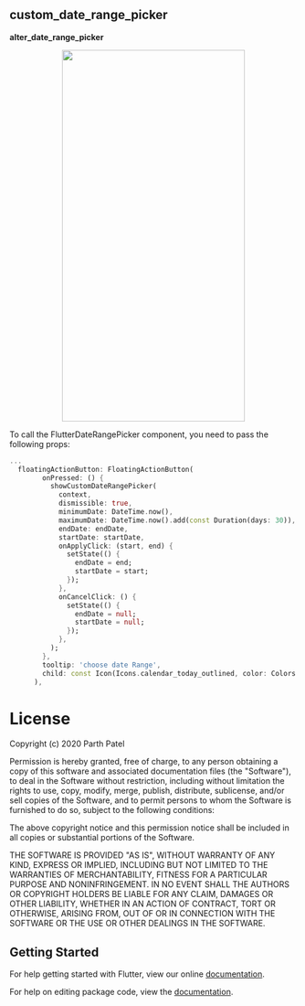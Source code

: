 ## custom_date_range_picker

**alter_date_range_picker**

<p align="center"><img src="https://raw.githubusercontent.com/KushGabani/alter_date_range_picker/master/screenshot.jpg" width="320" height="650"/></p>

To call the FlutterDateRangePicker component, you need to pass the following props:

```dart
...
  floatingActionButton: FloatingActionButton(
        onPressed: () {
          showCustomDateRangePicker(
            context,
            dismissible: true,
            minimumDate: DateTime.now(),
            maximumDate: DateTime.now().add(const Duration(days: 30)),
            endDate: endDate,
            startDate: startDate,
            onApplyClick: (start, end) {
              setState(() {
                endDate = end;
                startDate = start;
              });
            },
            onCancelClick: () {
              setState(() {
                endDate = null;
                startDate = null;
              });
            },
          );
        },
        tooltip: 'choose date Range',
        child: const Icon(Icons.calendar_today_outlined, color: Colors.white),
      ),
```

# License

Copyright (c) 2020 Parth Patel

Permission is hereby granted, free of charge, to any person obtaining a copy
of this software and associated documentation files (the "Software"), to deal
in the Software without restriction, including without limitation the rights
to use, copy, modify, merge, publish, distribute, sublicense, and/or sell
copies of the Software, and to permit persons to whom the Software is
furnished to do so, subject to the following conditions:

The above copyright notice and this permission notice shall be included in all
copies or substantial portions of the Software.

THE SOFTWARE IS PROVIDED "AS IS", WITHOUT WARRANTY OF ANY KIND, EXPRESS OR
IMPLIED, INCLUDING BUT NOT LIMITED TO THE WARRANTIES OF MERCHANTABILITY,
FITNESS FOR A PARTICULAR PURPOSE AND NONINFRINGEMENT. IN NO EVENT SHALL THE
AUTHORS OR COPYRIGHT HOLDERS BE LIABLE FOR ANY CLAIM, DAMAGES OR OTHER
LIABILITY, WHETHER IN AN ACTION OF CONTRACT, TORT OR OTHERWISE, ARISING FROM,
OUT OF OR IN CONNECTION WITH THE SOFTWARE OR THE USE OR OTHER DEALINGS IN THE
SOFTWARE.

## Getting Started

For help getting started with Flutter, view our online [documentation](https://flutter.io/).

For help on editing package code, view the [documentation](https://flutter.io/developing-packages/).
